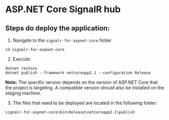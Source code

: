 # ASP.NET Core SignalR hub

## Steps do deploy the application:
1. Navigate to the `signalr-for-aspnet-core` folder
```
cd signalr-for-aspnet-core
```
2. Execute:
```
dotnet restore
dotnet publish --framework netcoreapp2.1 --configuration Release
```
**Note:** The specific version depends on the version of ASP.NET Core that the project is targeting. A compatible version should also be installed on the staging machine.

3. The files that need to be deployed are located in the following folder:
```
signalr-for-aspnet-core\bin\Release\netcoreapp2.1\publish
```
